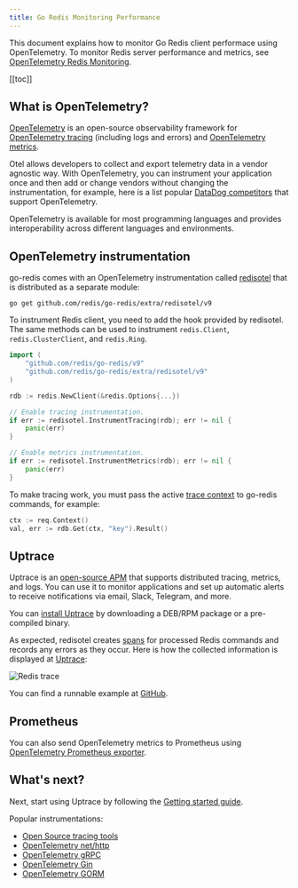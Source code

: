 ```yaml
---
title: Go Redis Monitoring Performance
---
```


<CoverImage title="Monitoring Go Redis Performance and Errors" />

This document explains how to monitor Go Redis client performace using OpenTelemetry. To monitor
Redis server performance and metrics, see
[OpenTelemetry Redis Monitoring](https://uptrace.dev/opentelemetry/redis-monitoring.html).

[[toc]]

## What is OpenTelemetry?

[OpenTelemetry](https://uptrace.dev/opentelemetry/) is an open-source observability framework for
[OpenTelemetry tracing](https://uptrace.dev/opentelemetry/distributed-tracing.html) (including logs
and errors) and [OpenTelemetry metrics](https://uptrace.dev/opentelemetry/metrics.html).

Otel allows developers to collect and export telemetry data in a vendor agnostic way. With
OpenTelemetry, you can instrument your application once and then add or change vendors without
changing the instrumentation, for example, here is a list popular
[DataDog competitors](https://uptrace.dev/blog/datadog-competitors.html) that support OpenTelemetry.

OpenTelemetry is available for most programming languages and provides interoperability across
different languages and environments.

## OpenTelemetry instrumentation

go-redis comes with an OpenTelemetry instrumentation called
[redisotel](https://github.com/redis/go-redis/tree/master/extra/redisotel) that is distributed as a
separate module:

```shell
go get github.com/redis/go-redis/extra/redisotel/v9
```

To instrument Redis client, you need to add the hook provided by redisotel. The same methods can be
used to instrument `redis.Client`, `redis.ClusterClient`, and `redis.Ring`.

```go
import (
    "github.com/redis/go-redis/v9"
    "github.com/redis/go-redis/extra/redisotel/v9"
)

rdb := redis.NewClient(&redis.Options{...})

// Enable tracing instrumentation.
if err := redisotel.InstrumentTracing(rdb); err != nil {
	panic(err)
}

// Enable metrics instrumentation.
if err := redisotel.InstrumentMetrics(rdb); err != nil {
	panic(err)
}
```

To make tracing work, you must pass the active
[trace context](https://uptrace.dev/opentelemetry/go-tracing.html#context) to go-redis commands, for
example:

```go
ctx := req.Context()
val, err := rdb.Get(ctx, "key").Result()
```

## Uptrace

Uptrace is an [open-source APM](https://uptrace.dev/get/open-source-apm.html) that supports
distributed tracing, metrics, and logs. You can use it to monitor applications and set up automatic
alerts to receive notifications via email, Slack, Telegram, and more.

You can [install Uptrace](https://uptrace.dev/get/install.html) by downloading a DEB/RPM package or
a pre-compiled binary.

As expected, redisotel creates
[spans](https://uptrace.dev/opentelemetry/distributed-tracing.html#spans) for processed Redis
commands and records any errors as they occur. Here is how the collected information is displayed at
[Uptrace](https://app.uptrace.dev/explore/1/?system=db%3Aredis&utm_source=goredis):

![Redis trace](/redis-monitoring/trace.png)

You can find a runnable example at
[GitHub](https://github.com/redis/go-redis/tree/master/example/otel).

## Prometheus

You can also send OpenTelemetry metrics to Prometheus using
[OpenTelemetry Prometheus exporter](https://uptrace.dev/opentelemetry/prometheus-metrics.html).

## What's next?

Next, start using Uptrace by following the
[Getting started guide](https://uptrace.dev/get/get-started.html).

Popular instrumentations:

- [Open Source tracing tools](https://uptrace.dev/blog/distributed-tracing-tools.html)
- [OpenTelemetry net/http](https://uptrace.dev/opentelemetry/instrumentations/go-net-http.html)
- [OpenTelemetry gRPC](https://uptrace.dev/opentelemetry/instrumentations/go-grpc.html)
- [OpenTelemetry Gin](https://uptrace.dev/opentelemetry/instrumentations/go-gin.html)
- [OpenTelemetry GORM](https://uptrace.dev/opentelemetry/instrumentations/go-gorm.html)
